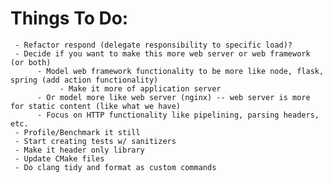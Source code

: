 # Things To Do:
     - Refactor respond (delegate responsibility to specific load)?
     - Decide if you want to make this more web server or web framework (or both)
          - Model web framework functionality to be more like node, flask, spring (add action functionality)
               - Make it more of application server
          - Or model more like web server (nginx) -- web server is more for static content (like what we have)
          - Focus on HTTP functionality like pipelining, parsing headers, etc.
     - Profile/Benchmark it still
     - Start creating tests w/ sanitizers 
     - Make it header only library
     - Update CMake files
     - Do clang tidy and format as custom commands

